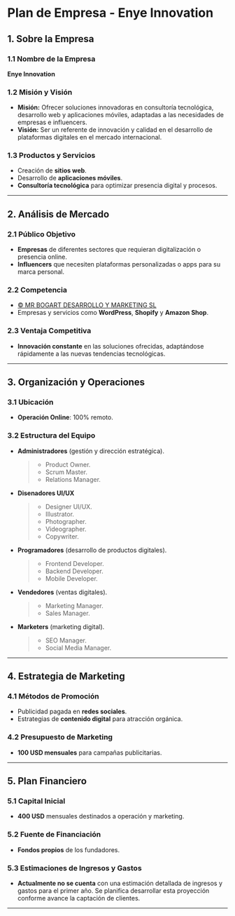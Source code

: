 # Plan de Empresa - **Enye Innovation**

## 1. Sobre la Empresa

### 1.1 Nombre de la Empresa

**Enye Innovation**

### 1.2 Misión y Visión

- **Misión:** Ofrecer soluciones innovadoras en consultoría tecnológica, desarrollo web y aplicaciones móviles, adaptadas a las necesidades de empresas e influencers.
- **Visión:** Ser un referente de innovación y calidad en el desarrollo de plataformas digitales en el mercado internacional.

### 1.3 Productos y Servicios

- Creación de **sitios web**.
- Desarrollo de **aplicaciones móviles**.
- **Consultoría tecnológica** para optimizar presencia digital y procesos.

---

## 2. Análisis de Mercado

### 2.1 Público Objetivo

- **Empresas** de diferentes sectores que requieran digitalización o presencia online.
- **Influencers** que necesiten plataformas personalizadas o apps para su marca personal.

### 2.2 Competencia

- [© MR BOGART DESARROLLO Y MARKETING SL](https://mrbogart.com/)
- Empresas y servicios como **WordPress**, **Shopify** y **Amazon Shop**.

### 2.3 Ventaja Competitiva

- **Innovación constante** en las soluciones ofrecidas, adaptándose rápidamente a las nuevas tendencias tecnológicas.

---

## 3. Organización y Operaciones

### 3.1 Ubicación

- **Operación Online**: 100% remoto.

### 3.2 Estructura del Equipo

- **Administradores** (gestión y dirección estratégica).
  > - Product Owner.
  > - Scrum Master.
  > - Relations Manager.
- **Disenadores UI/UX**
  > - Designer UI/UX.
  > - Illustrator.
  > - Photographer.
  > - Videographer.
  > - Copywriter.
- **Programadores** (desarrollo de productos digitales).
  > - Frontend Developer.
  > - Backend Developer.
  > - Mobile Developer.
- **Vendedores** (ventas digitales).
  > - Marketing Manager.
  > - Sales Manager.
- **Marketers** (marketing digital).
  > - SEO Manager.
  > - Social Media Manager.

---

## 4. Estrategia de Marketing

### 4.1 Métodos de Promoción

- Publicidad pagada en **redes sociales**.
- Estrategias de **contenido digital** para atracción orgánica.

### 4.2 Presupuesto de Marketing

- **100 USD mensuales** para campañas publicitarias.

---

## 5. Plan Financiero

### 5.1 Capital Inicial

- **400 USD** mensuales destinados a operación y marketing.

### 5.2 Fuente de Financiación

- **Fondos propios** de los fundadores.

### 5.3 Estimaciones de Ingresos y Gastos

- **Actualmente no se cuenta** con una estimación detallada de ingresos y gastos para el primer año. Se planifica desarrollar esta proyección conforme avance la captación de clientes.

---
